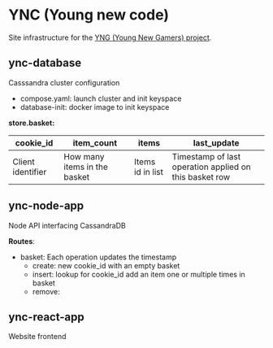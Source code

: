 # YNC (Young new code)

Site infrastructure for the [YNG (Young New Gamers) project](./).

## ync-database

Casssandra cluster configuration

- compose.yaml: launch cluster and init keyspace
- database-init: docker image to init keyspace

__store.basket:__

| cookie_id         | item_count                   | items            | last_update                                            |
|-------------------|------------------------------|------------------|--------------------------------------------------------|
| Client identifier | How many items in the basket | Items id in list | Timestamp of last operation applied on this basket row |

## ync-node-app

Node API interfacing CassandraDB

__Routes__:

- basket: Each operation updates the timestamp
    - create: new cookie_id with an empty basket
    - insert: lookup for cookie_id add an item one or multiple times in basket
    - remove: 

## ync-react-app

Website frontend